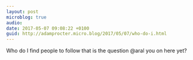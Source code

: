 ```yaml
---
layout: post
microblog: true
audio: 
date: 2017-05-07 09:08:22 +0100
guid: http://adamprocter.micro.blog/2017/05/07/who-do-i.html
---
```

Who do I find people to follow that is the question @aral you on here yet?

